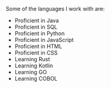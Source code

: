 Some of the languages I work with are:
* Proficient in Java
* Proficient in SQL
* Proficient in Python
* Proficient in JavaScript
* Proficient in HTML
* Proficient in CSS
* Learning Rust
* Learning Kotlin
* Learning GO
* Learning COBOL
